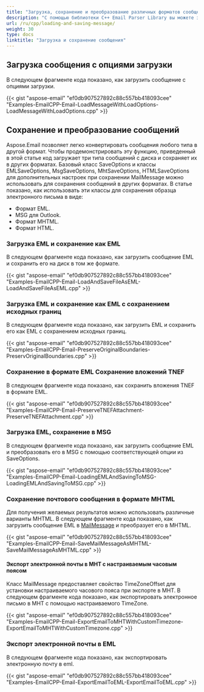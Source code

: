 ```yaml
---
title: "Загрузка, сохранение и преобразование различных форматов сообщений электронной почты в C++"
description: "С помощью библиотеки C++ Email Parser Library вы можете загружать, сохранять, экспортировать и конвертировать различные форматы сообщений электронной почты, например EML, MSG, MHTML."
url: /ru/cpp/loading-and-saving-message/
weight: 30
type: docs
linktitle: "Загрузка и сохранение сообщения"
---
```


## **Загрузка сообщения с опциями загрузки**
В следующем фрагменте кода показано, как загрузить сообщение с опциями загрузки.



{{< gist "aspose-email" "ef0db907527892c88c557bb418093cee" "Examples-EmailCPP-Email-LoadMessageWithLoadOptions-LoadMessageWithLoadOptions.cpp" >}}
## **Сохранение и преобразование сообщений**
Aspose.Email позволяет легко конвертировать сообщения любого типа в другой формат. Чтобы продемонстрировать эту функцию, приведенный в этой статье код загружает три типа сообщений с диска и сохраняет их в других форматах. Базовый класс SaveOptions и классы EMLSaveOptions, MsgSaveOptions, MhtSaveOptions, HTMLSaveOptions для дополнительных настроек при сохранении MailMessage можно использовать для сохранения сообщений в других форматах. В статье показано, как использовать эти классы для сохранения образца электронного письма в виде:

- Формат EML.
- MSG для Outlook.
- Формат MHTML.
- Формат HTML.
### **Загрузка EML и сохранение как EML**
В следующем фрагменте кода показано, как загрузить сообщение EML и сохранить его на диск в том же формате.



{{< gist "aspose-email" "ef0db907527892c88c557bb418093cee" "Examples-EmailCPP-Email-LoadAndSaveFileAsEML-LoadAndSaveFileAsEML.cpp" >}}
### **Загрузка EML и сохранение как EML с сохранением исходных границ**
В следующем фрагменте кода показано, как загрузить EML и сохранить его как EML с сохранением исходных границ.



{{< gist "aspose-email" "ef0db907527892c88c557bb418093cee" "Examples-EmailCPP-Email-PreserveOriginalBoundaries-PreservOriginalBoundaries.cpp" >}}
### **Сохранение в формате EML Сохранение вложений TNEF**
В следующем фрагменте кода показано, как сохранить вложения TNEF в формате EML.



{{< gist "aspose-email" "ef0db907527892c88c557bb418093cee" "Examples-EmailCPP-Email-PreserveTNEFAttachment-PreserveTNEFAttachment.cpp" >}}
### **Загрузка EML, сохранение в MSG**
В следующем фрагменте кода показано, как загрузить сообщение EML и преобразовать его в MSG с помощью соответствующей опции из SaveOptions.



{{< gist "aspose-email" "ef0db907527892c88c557bb418093cee" "Examples-EmailCPP-Email-LoadingEMLAndSavingToMSG-LoadingEMLAndSavingToMSG.cpp" >}}
### **Сохранение почтового сообщения в формате MHTML**
Для получения желаемых результатов можно использовать различные варианты MHTML. В следующем фрагменте кода показано, как загрузить сообщение EML в [MailMessage](https://reference.aspose.com/email/net/aspose.email/mailmessage) и преобразует его в MHTML.



{{< gist "aspose-email" "ef0db907527892c88c557bb418093cee" "Examples-EmailCPP-Email-SaveMailMessageAsMHTML-SaveMailMessageAsMHTML.cpp" >}}
#### **Экспорт электронной почты в MHT с настраиваемым часовым поясом**
Класс MailMessage предоставляет свойство TimeZoneOffset для установки настраиваемого часового пояса при экспорте в MHT. В следующем фрагменте кода показано, как экспортировать электронное письмо в MHT с помощью настраиваемого TimeZone.



{{< gist "aspose-email" "ef0db907527892c88c557bb418093cee" "Examples-EmailCPP-Email-ExportEmailToMHTWithCustomTimezone-ExportEmailToMHTWithCustomTimezone.cpp" >}}
### **Экспорт электронной почты в EML**
В следующем фрагменте кода показано, как экспортировать электронную почту в eml.

{{< gist "aspose-email" "ef0db907527892c88c557bb418093cee" "Examples-EmailCPP-Email-ExportEmailToEML-ExportEmailToEML.cpp" >}}




